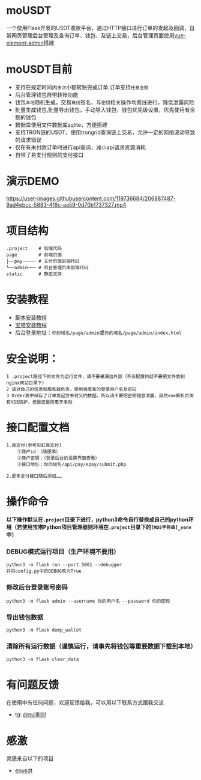 # moUSDT
一个使用Flask开发的USDT收款平台，通过HTTP接口进行订单的发起及回调，自带网页管理后台管理及查询订单、钱包、及链上交易，后台管理页面使用[vue-element-admin](https://github.com/PanJiaChen/vue-element-admin)搭建


# moUSDT目前
* 支持在规定时间内`多次`小额转账完成订单,订单支持`任意金额`
* 后台管理钱包自带转账功能
* 钱包`本地`随机生成，交易`离线`签名，与`密钥`相关操作均离线进行，降低泄露风险
* 批量生成钱包,批量导出钱包，手动导入钱包，钱包优先级设置，优先使用有余额的钱包
* 数据库使用文件数据库sqlite，方便搭建
* 支持TRON链的USDT，使用trongrid查询链上交易，允许一定的网络波动导致的请求错误
* 仅在有未付款订单时进行api查询，减小api请求资源消耗
* 自带了易支付规则的支付接口

# 演示DEMO
https://user-images.githubusercontent.com/119736684/206887487-9ad4ebcc-5883-4f6c-aa59-0d70b1737327.mp4



# 项目结构
```angular2html
.project    # 后端代码
page        # 前端页面
├──pay───── # 支付页面前端代码
└──admin─── # 后台管理页面前端代码
static      # 静态文件
```

# 安装教程
- [脚本安装教程](wiki/MANUALLY_RUN.md)
- [宝塔安装教程](wiki/BT_RUN.md)
- 后台登录地址：`你的域名/page/admin`或`你的域名/page/admin/index.html`

# 安全说明：
    1 .project路径下的文件为运行文件，请不要暴漏给外部（不会配置的就不要把文件放到nginx网站目录下）
    2 请对自己的信息和服务器负责，使用强度高的登录用户名及密码
    3 Order表中储存了订单发起方未转义的数据，所以请不要把密钥随意泄露，虽然vue解析页面有XSS防护，但是还是防患于未然
    
# 接口配置文档
    1.易支付(参考彩虹易支付)
        ①商户id：（随便填）
        ②商户密钥：（登录后台的设置界面查看）
        ③接口地址：你的域名/api/pay/epay/submit.php

    2.更多支付接口随后添加……

# 操作命令
#### 以下操作默认在`.project`目录下进行，python3命令自行替换成自己的python环境（若使用宝塔Python项目管理器则环境在`.project`目录下的`[MD5字符串]_venv`中）

### DEBUG模式运行项目（生产环境不要用）
    python3 -m flask run --port 5001 --debugger
    并将config.py中的DEBUG改为True

### 修改后台登录账号密码
    python3 -m flask admin --username 你的用户名 --password 你的密码

### 导出钱包数据
    python3 -m flask dump_wallet

### 清除所有运行数据（谨慎运行，请事先将钱包等重要数据下载到本地）
    python3 -m flask clear_data

# 有问题反馈
在使用中有任何问题，欢迎反馈给我，可以用以下联系方式跟我交流
* tg: [@nulllllllll](https://t.me/nulllllllll)


# 感激
灵感来自以下的项目

* [epusdt](https://github.com/assimon/epusdt)
